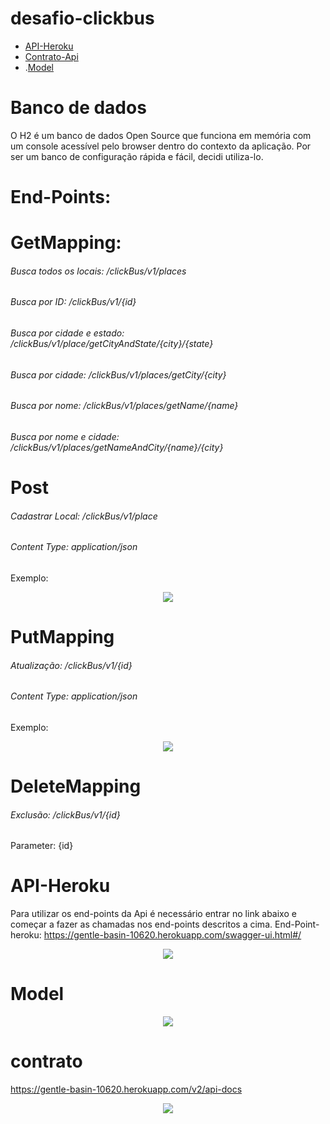 # desafio-clickbus
- [API-Heroku](#API-Heroku)
- [Contrato-Api](#contrato)
- .[Model](#model)

# Banco de dados
O H2 é um banco de dados Open Source que funciona em memória com um console acessível pelo browser dentro do contexto da aplicação. Por ser um banco de configuração rápida e fácil, decidi utiliza-lo.

# End-Points:
# GetMapping:
###### Busca todos os locais: /clickBus/v1/places
###### Busca por ID: /clickBus/v1/{id}
###### Busca por cidade e estado: /clickBus/v1/place/getCityAndState/{city}/{state}
###### Busca por cidade: /clickBus/v1/places/getCity/{city}
###### Busca por nome: /clickBus/v1/places/getName/{name}
###### Busca por nome e cidade: /clickBus/v1/places/getNameAndCity/{name}/{city}

# Post
###### Cadastrar Local: /clickBus/v1/place
###### Content Type: application/json
Exemplo:
<p align="center">
<img src="https://github.com/Jonathan16811/images/blob/master/post.png">
</p>

# PutMapping
###### Atualização: /clickBus/v1/{id}
###### Content Type: application/json
Exemplo:
<p align="center">
<img src="https://github.com/Jonathan16811/images/blob/master/update.png">
</p>

# DeleteMapping
###### Exclusão: /clickBus/v1/{id}
Parameter: {id}

# API-Heroku
Para utilizar os end-points da Api é necessário entrar no link abaixo e começar a fazer as chamadas nos end-points descritos a cima.
End-Point-heroku: https://gentle-basin-10620.herokuapp.com/swagger-ui.html#/
<p align="center">
<img src="https://github.com/Jonathan16811/images/blob/master/swagger.png.png">
</p>

# Model
<p align="center">
<img src="https://github.com/Jonathan16811/images/blob/master/model.png">
</p>

# contrato
https://gentle-basin-10620.herokuapp.com/v2/api-docs
<p align="center">
<img src="https://github.com/Jonathan16811/images/blob/master/contrato.png">
</p>
